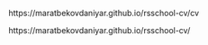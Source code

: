 <p>https://maratbekovdaniyar.github.io/rsschool-cv/cv</p>
<p>https://maratbekovdaniyar.github.io/rsschool-cv/</p>
